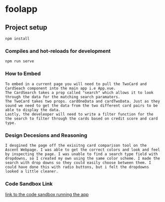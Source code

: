 # foolapp


## Project setup
```
npm install
```

### Compiles and hot-reloads for development
```
npm run serve
```

### How to Embed
```
To embed in a current page you will need to pull the TwoCard and CardSeach component into the main app i.e App.vue.
The CardSearch takes a prop called "search" which allows it to look through the data for the matching search paramaters.
The TwoCard takes two props. cardOneData and cardTwoData. Just as they sound we need to get the data from the two different card pairs to be able to display the data.
Lastly, the develeoper will need to write a filter function for the the search to filter through the cards based on credit score and card type.
```

### Design Decesions and Reasoning
```
I desgined the page off the exisitng card comparison tool on the Ascent Webpage. I was able to get the correct colors and look and feel by inspecting the page. I was unable to find a search type field with dropdowns, so I created my own using the same color scheme. I made the search with drop downs so they could easily choose between them. I could have done this with radio buttons, but i felt the dropdowns looked a little cleaner.
```

### Code Sandbox Link

[link to the code sandbox running the app](https://codesandbox.io/s/dark-dust-xwzmt?file=/src/App.vue)
